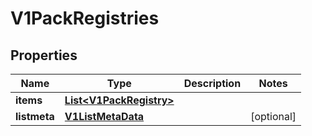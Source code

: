 # V1PackRegistries

## Properties
Name | Type | Description | Notes
------------ | ------------- | ------------- | -------------
**items** | [**List&lt;V1PackRegistry&gt;**](V1PackRegistry.md) |  | 
**listmeta** | [**V1ListMetaData**](V1ListMetaData.md) |  |  [optional]
